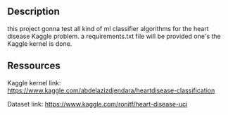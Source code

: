 ## Description

this project gonna test all kind of ml classifier algorithms for the heart disease Kaggle problem.
a requirements.txt file will be provided one's the Kaggle kernel is done.


## Ressources

Kaggle kernel link: 
https://www.kaggle.com/abdelazizdjendara/heartdisease-classification

Dataset link:
https://www.kaggle.com/ronitf/heart-disease-uci


